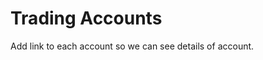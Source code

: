 # Trading Accounts

<AccountListComponent />

<section class="todo">

Add link to each account so we can see details of account.

</section>

<script setup>
import AccountListComponent from '../../.vitepress/components/oanda/AccountListComponent.vue'
</script>